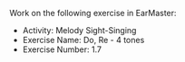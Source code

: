 Work on the following exercise in EarMaster:
- Activity: Melody Sight-Singing
- Exercise Name: Do, Re - 4 tones
- Exercise Number: 1.7
